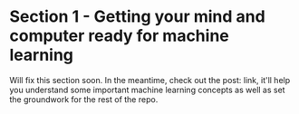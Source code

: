 # Section 1 - Getting your mind and computer ready for machine learning

Will fix this section soon. In the meantime, check out the post: link, it'll help you understand some important machine learning concepts as well as set the groundwork for the rest of the repo.